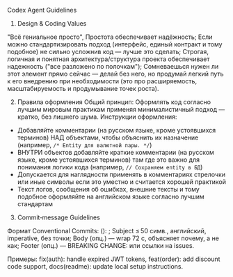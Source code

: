 Codex Agent Guidelines

1. Design & Coding Values

"Всё гениальное просто", Простота обеспечивает надёжность;
Если можно стандартизировать подход (интерфейс, единый контракт и тому подобное) не сильно усложнив код — лучше это сделать;
Cтрогая, логичная и понятная архитектура/структура проекта обеспечивает надежность ("все разложено по полочкам");
Cомневаешься нужен ли этот элемент прямо сейчас — делай без него, но продумай легкий путь к его внедрению при необходимости (это про расширяемость, масштабируемость и продумывание точек роста).

2. Правила оформления
Общий принцип: Оформлять код согласно лучшим мировым практикам применяя минималистичный подход — кратко, без лишнего шума.
Инструкции оформления:
* Добавляйте комментарии (на русском языке, кроме устоявшихся терминов) НАД объектами, чтобы объяснить их назначение (например, `/* Entity для валютной пары. */`)
* ВНУТРИ объектов добавляйте краткие комментарии (на русском языке, кроме устоявшихся терминов) там где это важно для понимания логики кода (например, `// Сохраняем entity в БД`)
* Допускается для наглядности применять в комментариях стрелочки или иные символы если это уместно и считается хорошей практикой
* Текст логов, сообщения об ошибках, внешние тексты и тому подобное оформляйте на английском языке согласно лучшим стандартам

3. Commit‑message Guidelines

Формат Conventional Commits: <type>(<scope>): <subject>;
Subject ≤ 50 симв., английский, imperative, без точки;
Body (опц.) — wrap 72 c, объясняет почему, а не как;
Footer (опц.) — BREAKING CHANGE: или ссылки на issues.

Примеры: fix(auth): handle expired JWT tokens, feat(order): add discount code support, docs(readme): update local setup instructions.


